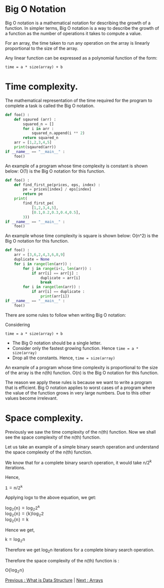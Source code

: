 # Big O Notation

Big O notation is a mathematical notation for describing the growth of a function. In simpler terms, Big O notation is a way to describe the growth of a function as the number of operations it takes to compute a value.

For an array, the time taken to run any operation on the array is linearly proportional to the size of the array.

Any linear function can be expressed as a polynomial function of the form:

```
time = a * size(array) + b
```

# Time complexity.

The mathematical representation of the time required for the program to complete a task is called the Big O notation.

```python
def foo() :
    def sqaured (arr) :
        squared_n = []
        for i in arr :
            squared_n.append(i ** 2)
        return squared_n
    arr = [1,2,3,4,5]
    print(sqaured(arr))
if __name__ == "__main__" :
    foo()
```

An example of a program whose time complexity is constant is shown below: O(1) is the Big O notation for this function.

```python
def foo() :
    def find_first_pe(prices, eps, index) :
        pe = prices[index] / eps[index]
        return pe
    print(
        find_first_pe(
            [1,2,3,4,5],
            [0.1,0.2,0.3,0.4,0.5],
        3))
if __name__ == "__main__" :
    foo()
```

An example whose time complexity is square is shown below: O(n^2) is the Big O notation for this function.

```python
def foo() :
    arr = [3,6,2,4,3,6,8,9]
    duplicate = None
    for i in range(len(arr)) :
        for j in range(i+1, len(arr)) :
            if arr[i] == arr[j] :
                duplicate = arr[i]
                break
        for i in range(len(arr)) :
            if arr[i] == duplicate :
                print(arr[i])
if __name__ == "__main__" :
    foo()
```

There are some rules to follow when writing Big O notation:

Considering

```
time = a * size(array) + b
```

- The Big O notation should be a single letter.
- Consider only the fastest growing function. Hence `time = a * size(array)`
- Drop all the constants. Hence, `time = size(array)`

An example of a program whose time complexity is proportional to the size of the array is the n(th) function. O(n) is the Big O notation for this function.

The reason we apply these rules is because we want to write a program that is efficient. Big O notation applies to worst cases of a program where the value of the function grows in very large numbers. Due to this other values become irrelevant.

# Space complexity.

Previously we saw the time complexity of the n(th) function. Now we shall see the space complexity of the n(th) function.

Let us take an example of a simple binary search operation and understand the space complexity of the n(th) function.

We know that for a complete binary search operation, it would take n/2<sup>k</sup> iterations.

Hence,

<pre style='font-family: sans-serif; letter-spacing: 1px'>
1 = n/2<sup>k</sup>
</pre>

Applying logx to the above equation, we get:

<pre style='font-family:sans-serif; letter-spacing: 1px'>
log<sub>2</sub>(n) = log<sub>2</sub>2<sup>k</sup>
log<sub>2</sub>(n) = (k)log<sub>2</sub>2
log<sub>2</sub>(n) = k
</pre>

Hence we get,

<pre style='font-family:sans-serif; letter-spacing: 1px'>
k = log<sub>2</sub>n
</pre>

Therefore we get log<sub>2</sub>n iterations for a complete binary search operation.

Therefore the space complexity of the n(th) function is :<pre style='font-family:sans-serif; letter-spacing: 1px'>O(log<sub>2</sub>n)</pre>

[Previous : What is Data Structure](./01-what-is-ds.md) | [Next : Arrays](./03-arrays.md)
